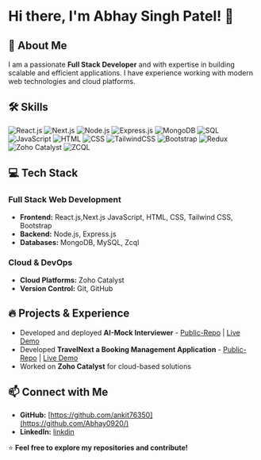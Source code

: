 # Hi there, I'm Abhay Singh Patel! 👋

## 🚀 About Me
I am a passionate **Full Stack Developer** and with expertise in building scalable and efficient applications. I have experience working with modern web technologies and cloud platforms.

## 🛠 Skills
![React.js](https://img.shields.io/badge/Frontend-React.js-blue?style=for-the-badge&logo=react)
![Next.js](https://img.shields.io/badge/Framework-Next.js-black?style=for-the-badge&logo=next.js&logoColor=white)
![Node.js](https://img.shields.io/badge/Backend-Node.js-green?style=for-the-badge&logo=node.js)
![Express.js](https://img.shields.io/badge/Backend-Express.js-lightgrey?style=for-the-badge&logo=express)
![MongoDB](https://img.shields.io/badge/Database-MongoDB-brightgreen?style=for-the-badge&logo=mongodb)
![SQL](https://img.shields.io/badge/Database-SQL-4479A1?style=for-the-badge&logo=mysql&logoColor=white)
![JavaScript](https://img.shields.io/badge/Language-JavaScript-yellow?style=for-the-badge&logo=javascript)
![HTML](https://img.shields.io/badge/Markup-HTML-orange?style=for-the-badge&logo=html5)
![CSS](https://img.shields.io/badge/Style-CSS-blue?style=for-the-badge&logo=css3)
![TailwindCSS](https://img.shields.io/badge/Style-TailwindCSS-cyan?style=for-the-badge&logo=tailwindcss)
![Bootstrap](https://img.shields.io/badge/Styling-Bootstrap-7952B3?style=for-the-badge&logo=bootstrap&logoColor=white)
![Redux](https://img.shields.io/badge/State%20Management-Redux-purple?style=for-the-badge&logo=redux)
![Zoho Catalyst](https://img.shields.io/badge/Serverless-Zoho%20Catalyst-ff6f00?style=for-the-badge&logo=zoho)
![ZCQL](https://img.shields.io/badge/Database-ZCQL-blue?style=for-the-badge&logo=zoho)



## 💻 Tech Stack

### **Full Stack Web Development**
- **Frontend:** React.js,Next.js JavaScript, HTML, CSS, Tailwind CSS, Bootstrap
- **Backend:** Node.js, Express.js
- **Databases:** MongoDB, MySQL, Zcql


### **Cloud & DevOps**
- **Cloud Platforms:** Zoho Catalyst
- **Version Control:** Git, GitHub


## 🔥 Projects & Experience
- Developed and deployed **AI-Mock Interviewer** - [Public-Repo](https://github.com/ankit76350) | [Live Demo](https://ai-interviewer-pi.vercel.app/sign-in?redirect_url=https%3A%2F%2Fai-interviewer-pi.vercel.app%2Fdashboard)
- Developed **TravelNext a Booking Management Application** - [Public-Repo](https://github.com/Abhay0920/TravelNest) | [Live Demo]()
- Worked on **Zoho Catalyst** for cloud-based solutions

## 📫 Connect with Me
- **GitHub:** [https://github.com/ankit76350](https://github.com/Abhay0920/)
- **LinkedIn:** [linkdin](https://www.linkedin.com/in/abhay-singh-patel/)

⭐ **Feel free to explore my repositories and contribute!**
